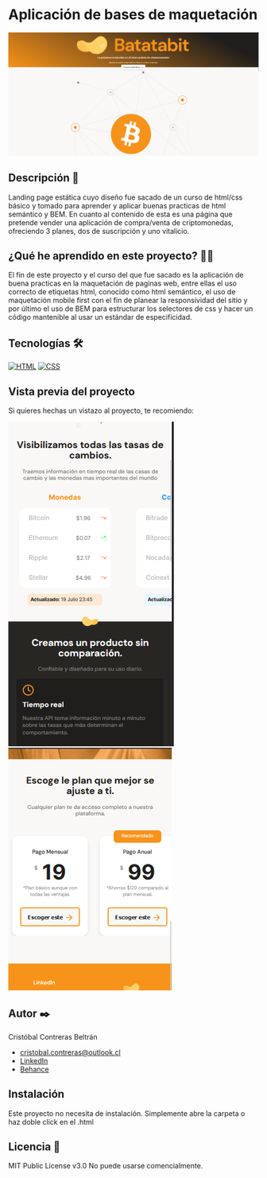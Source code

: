 # Aplicación de bases de maquetación
![Imagen del proyecto](https://github.com/AsCraftC/mobile-first/blob/main/readme/Header.png?raw=true)

## Descripción 📑

Landing page estática cuyo diseño fue sacado de un curso de html/css básico y tomado para aprender y aplicar buenas practicas de html semántico y BEM. En cuanto al contenido de esta es una página que pretende vender una aplicación de compra/venta de criptomonedas, ofreciendo 3 planes, dos de suscripción y uno vitalicio.

## ¿Qué he aprendido en este proyecto? 🙇🏻 

El fin de este proyecto y el curso del que fue sacado es la aplicación de buena practicas en la maquetación de paginas web, entre ellas el uso correcto de etiquetas html, conocido como html semántico, el uso de maquetación mobile first con el fin de planear la responsividad del sitio y por último el uso de BEM para estructurar los selectores de css y hacer un código mantenible al usar un estándar de especificidad.

## Tecnologías 🛠
<!-- Iconos sacados de: https://github.com/hendrasob/badges/blob/master/README.md y https://github.com/alexandresanlim/Badges4-README.md-Profile -->
[![HTML](https://img.shields.io/badge/HTML5-E34F26?style=for-the-badge&logo=html5&logoColor=white)](https://es.wikipedia.org/wiki/HTML5)
[![CSS](https://img.shields.io/badge/CSS3-1572B6?style=for-the-badge&logo=css3&logoColor=white)](https://es.wikipedia.org/wiki/CSS)

## Vista previa del proyecto
Si quieres hechas un vistazo al proyecto, te recomiendo:

![Captura del proyecto](https://github.com/AsCraftC/mobile-first/blob/main/readme/slider-exchange.png?raw=true)
![Captura del proyecto](https://github.com/AsCraftC/mobile-first/blob/main/readme/slider-plans.png?raw=true)


## Autor ✒️
Cristóbal Contreras Beltrán

* [cristobal.contreras@outlook.cl](cristobal.contreras@outlook.cl)
* [LinkedIn](https://www.linkedin.com/in/cristobal-contreras-beltran/)
* [Behance](https://www.behance.net/AsCraftC)


## Instalación 
Este proyecto no necesita de instalación. Simplemente abre la carpeta o haz doble click en el .html
  
## Licencia 📄
MIT Public License v3.0
No puede usarse comencialmente.